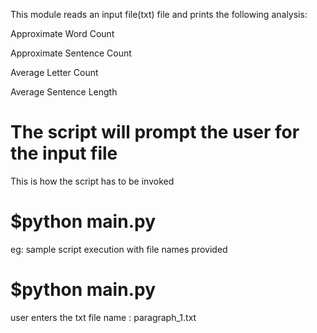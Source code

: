 This module reads an input file(txt) file and prints the following analysis:


Approximate Word Count


Approximate Sentence Count


Average Letter Count


Average Sentence Length

# The script will prompt the user for the input file


This is how the script has to be invoked

# $python main.py

eg: sample script execution with file names provided
# $python main.py


user enters the txt file name : paragraph_1.txt
